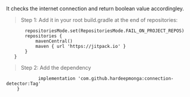 It checks the internet connection and return boolean value accordingley.

> Step 1: Add it in your root build.gradle at the end of repositories:

 ``` dependencyResolutionManagement {
		repositoriesMode.set(RepositoriesMode.FAIL_ON_PROJECT_REPOS)
		repositories {
			mavenCentral()
			maven { url 'https://jitpack.io' }
		}
	}
 ```

> Step 2: Add the dependency

```dependencies {
	        implementation 'com.github.hardeepmonga:connection-detector:Tag'
	}
 ```
